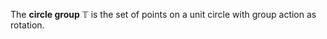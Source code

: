 The **circle group** $\mathbb{T}$ is the set of points on a unit circle with group action as rotation.